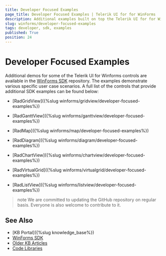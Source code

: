 ```yaml
---
title: Developer Focused Examples
page_title: Developer Focused Examples | Telerik UI for for WinForms
description: Additional examples built on top the Telerik UI for for WinForms controls.
slug: winforms/developer-focused-examples
tags: developer, sdk, examples
published: True
position: 24
---
```


# Developer Focused Examples

Additional demos for some of the Telerik UI for Winforms controls are available in the [WinForms SDK](https://github.com/telerik/winforms-sdk) repository. The examples demonstrate various specific user case scenarios. A full list of the controls that provide additional SDK examples can be found below:

* [RadGridView]({%slug winforms/gridview/developer-focused-examples%})

* [RadGanttView]({%slug winforms/ganttview/developer-focused-examples%})

* [RadMap]({%slug winforms/map/developer-focused-examples%})

* [RadDiagram]({%slug winforms/diagram/developer-focused-examples%})

* [RadChartView]({%slug winforms/chartview/developer-focused-examples%})

* [RadVirtualGrid]({%slug winforms/virtualgrid/developer-focused-examples%})

* [RadListView]({%slug winforms/listview/developer-focused-examples%})

>note We are committed to updating the GitHub repository on regular basis. Everyone is also welcome to contribute to it.

## See Also

* [KB Portal]({%slug knowledge_base%})
* [WinForms SDK](https://github.com/telerik/winforms-sdk)
* [Older KB Articles](https://www.telerik.com/support/kb/winforms)
* [Code Libraries](http://www.telerik.com/support/code-library/winforms)